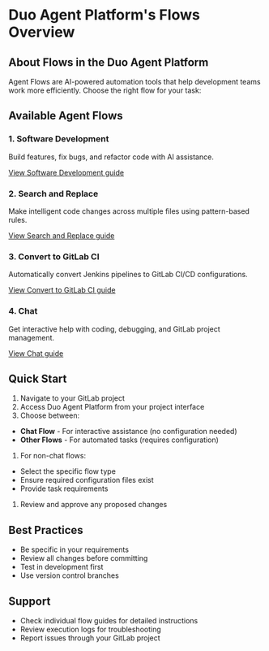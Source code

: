 # Duo Agent Platform's Flows Overview

## About Flows in the Duo Agent Platform

Agent Flows are AI-powered automation tools that help development teams work more efficiently. Choose the right
flow for your task:

## Available Agent Flows

### 1. Software Development

Build features, fix bugs, and refactor code with AI assistance.

[View Software Development guide](./workflows/software_development.md)

### 2. Search and Replace

Make intelligent code changes across multiple files using pattern-based rules.

[View Search and Replace guide](./workflows/search_and_replace.md)

### 3. Convert to GitLab CI

Automatically convert Jenkins pipelines to GitLab CI/CD configurations.

[View Convert to GitLab CI guide](./workflows/convert_to_gitlab_ci.md)

### 4. Chat

Get interactive help with coding, debugging, and GitLab project management.

[View Chat guide](./workflows/duo_chat.md)

## Quick Start

1. Navigate to your GitLab project
1. Access Duo Agent Platform from your project interface
1. Choose between:

- **Chat Flow** - For interactive assistance (no configuration needed)
- **Other Flows** - For automated tasks (requires configuration)

1. For non-chat flows:

- Select the specific flow type
- Ensure required configuration files exist
- Provide task requirements

1. Review and approve any proposed changes

## Best Practices

- Be specific in your requirements
- Review all changes before committing
- Test in development first
- Use version control branches

## Support

- Check individual flow guides for detailed instructions
- Review execution logs for troubleshooting
- Report issues through your GitLab project
